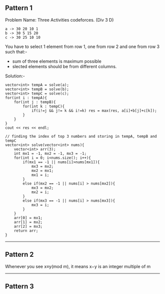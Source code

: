 ## Pattern 1
Problem Name: Three Activities codeforces. (Div 3 D)
```
a -> 30 20 10 1
b -> 30 5 15 20
c -> 30 25 10 10
```
You have to select 1 element from row 1, one from row 2 and one from row 3 such that:-
- sum of three elements is maximum possible
- slected elements should be from different columns.

Solution:-
```
vector<int> tempA = solve(a);
vector<int> tempB = solve(b);
vector<int> tempC = solve(c);        
for(int i : tempA){
    for(int j : tempB){
        for(int k : tempC){
            if(i!=j && j!= k && i!=k) res = max(res, a[i]+b[j]+c[k]);
        }
    }
}
cout << res << endl;

// finding the index of top 3 numbers and storing in tempA, tempB and tempC
vector<int> solve(vector<int> nums){
    vector<int> arr(3);
    int mx1 = -1, mx2 = -1, mx3 = -1;
    for(int i = 0; i<nums.size(); i++){
        if(mx1 == -1 || nums[i]>nums[mx1]){
            mx3 = mx2;
            mx2 = mx1;
            mx1 = i;
        }
        else if(mx2 == -1 || nums[i] > nums[mx2]){
            mx3 = mx2;
            mx2 = i;
        }
        else if(mx3 == -1 || nums[i] > nums[mx3]){
            mx3 = i;
        }
    }
    arr[0] = mx1;
    arr[1] = mx2;
    arr[2] = mx3;
    return arr;
}
```
---

## Pattern 2
 Whenever you see x≡y(mod m), it means x−y is an integer multiple of m

---

## Pattern 3


